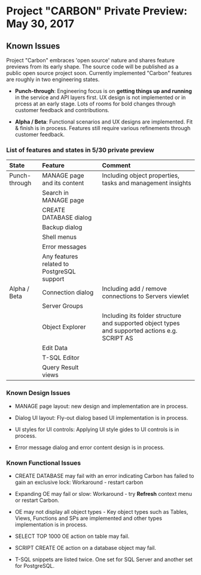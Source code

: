 # Project "CARBON" Private Preview: May 30, 2017

## Known Issues 

Project "Carbon" embraces 'open source' nature and shares feature previews from its early shape. The source code will be published as a public open source project soon. Currently implemented "Carbon" features are roughly in two engineering states.

* **Punch-through**: Engineering focus is on **getting things up and running** in the service and API layers first. UX design is not implemented or in prcess at an early stage. Lots of rooms for bold changes through customer feedback and contributions.

* **Alpha / Beta**: Functional scenarios and UX designs are implemented. Fit & finish is in process. Features still require various refinements through customer feedback.

### List of features and states in 5/30 private preview

|State|Feature|Comment|
|:---|:---|:---|
|Punch-through|MANAGE page and its content|Including object properties, tasks and management insights|
||Search in MANAGE page||
||CREATE DATABASE dialog||
||Backup dialog||
||Shell menus||
||Error messages||
||Any features related to PostgreSQL support||
|Alpha / Beta|Connection dialog|Including add / remove connections to Servers viewlet|
||Server Groups||
||Object Explorer|Including its folder structure and supported object types and supported actions e.g. SCRIPT AS|
||Edit Data||
||T-SQL Editor||
||Query Result views||


### Known Design Issues

* MANAGE page layout: new design and implementation are in process.

* Dialog UI layout: Fly-out dialog based UI implementation is in process. 

* UI styles for UI controls: Applying UI style gides to UI controls is in process.

* Error message dialog and error content design is in process.


### Known Functional Issues

* CREATE DATABASE may fail with an error indicating Carbon has failed to gain an exclusive lock: Workaround - restart carbon

* Expanding OE may fail or slow: Workaround - try **Refresh** context menu or restart Carbon.

* OE may not display all object types - Key object types such as Tables, Views, Functions and SPs are implemented and other types implementation is in process.

* SELECT TOP 1000 OE action on table may fail. 

* SCRIPT CREATE OE action on a database object may fail.

* T-SQL snippets are listed twice. One set for SQL Server and another set for PostgreSQL.
